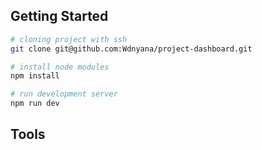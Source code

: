 ## Getting Started

```bash
# cloning project with ssh
git clone git@github.com:Wdnyana/project-dashboard.git

# install node modules
npm install

# run development server
npm run dev
```

## Tools
